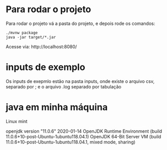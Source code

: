 # Para rodar o projeto

Para rodar o projeto vá a pasta do projeto, e depois rode os comandos:

```
./mvnw package
java -jar target/*.jar
```

Acesse via: http://localhost:8080/

# inputs de exemplo

Os inputs de exepmlo estão na pasta inputs, onde existe o arquivo csv, separado por ; e o arquivo .log separado por tabulação	

# java em minha máquina

Linux mint

openjdk version "11.0.6" 2020-01-14
OpenJDK Runtime Environment (build 11.0.6+10-post-Ubuntu-1ubuntu118.04.1)
OpenJDK 64-Bit Server VM (build 11.0.6+10-post-Ubuntu-1ubuntu118.04.1, mixed mode, sharing)
